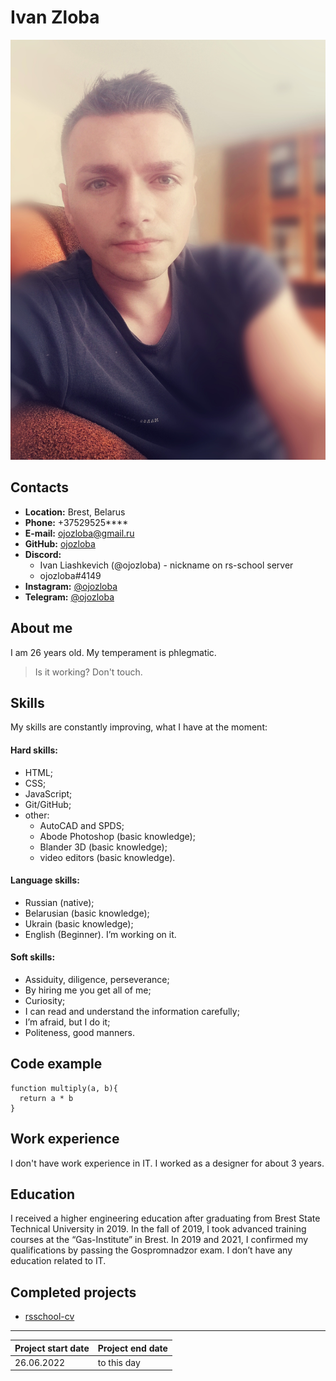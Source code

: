 # Ivan Zloba

![alt-текст](/img/photo1.jpg)

## **Contacts**
+ **Location:** Brest, Belarus
+ **Phone:** +37529525****
+ **E-mail:** ojozloba@gmail.ru
+ **GitHub:** [ojozloba](https://github.com/ojozloba/)
+ **Discord:**
  - Ivan Liashkevich (@ojozloba) - nickname on rs-school server
  - ojozloba#4149
+ **Instagram:** [@ojozloba](https://www.instagram.com/ojozloba/)
+ **Telegram:** [@ojozloba](https://t.me/ojozloba)

## **About me** 
I am 26 years old. My temperament is phlegmatic.
> Is it working? Don't touch.

## **Skills**
My skills are constantly improving, what I have at the moment:

#### **Hard skills:** 
+ HTML;
+ CSS;
+ JavaScript; 
+ Git/GitHub;
+ other: 
  - AutoCAD and SPDS;
  - Abode Photoshop (basic knowledge);
  - Blander 3D (basic knowledge);
  - video editors (basic knowledge).

#### **Language skills:**
+ Russian (native);
+ Belarusian (basic knowledge);
+ Ukrain (basic knowledge);
+ English (Beginner). I’m working on it.

#### **Soft skills:**
+ Assiduity, diligence, perseverance;
+ By hiring me you get all of me;
+ Сuriosity;
+ I can read and understand the information carefully;
+ I’m afraid, but I do it;
+ Politeness, good manners.

## **Code example** 
```
function multiply(a, b){
  return a * b
}
```
## **Work experience** 
I don't have work experience in IT. I worked as a designer for about 3 years.


## **Education** 
I received a higher engineering education after graduating from Brest State Technical University in 2019. In the fall of 2019, I took advanced training courses at the “Gas-Institute” in Brest. In 2019 and 2021, I confirmed my qualifications by passing the Gospromnadzor exam. I don’t have any education related to IT.

## **Сompleted projects**
+ [rsschool-cv](https://ojozloba.github.io/rsschool-cv/)
---
| Project start datе | Project end date |
|--------------------|------------------|
|     26.06.2022     |    to this day   |